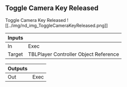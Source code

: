 ## Toggle Camera Key Released
Toggle Camera Key Released
![[../img/nd_img_ToggleCameraKeyReleased.png]]

|Inputs||
|--|--|
| In | Exec |
| Target | TBLPlayer Controller Object Reference |

|Outputs||
|--|--|
| Out | Exec |
